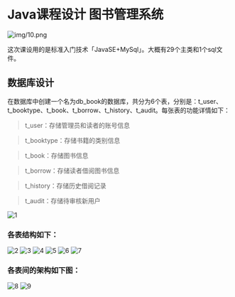 # Java课程设计 图书管理系统

![img/10.png](https://github.com/ToyamaFuyutsuki/Library_Management_System/blob/master/img/10.png)

这次课设用的是标准入门技术「JavaSE+MySql」。大概有29个主类和1个sql文件。
## 数据库设计
在数据库中创建一个名为db_book的数据库，共分为6个表，分别是：t_user、t_booktype、t_book、t_borrow、t_history、t_audit。每张表的功能详情如下：
> t_user：存储管理员和读者的账号信息

> t_booktype：存储书籍的类别信息

> t_book：存储图书信息

> t_borrow：存储读者借阅图书信息

> t_history：存储历史借阅记录

> t_audit：存储待审核新用户

![1](https://github.com/ToyamaFuyutsuki/Library_Management_System/blob/master/img/1.png)

### 各表结构如下：

![2](https://github.com/ToyamaFuyutsuki/Library_Management_System/blob/master/img/2.png)
![3](https://github.com/ToyamaFuyutsuki/Library_Management_System/blob/master/img/3.png)
![4](https://github.com/ToyamaFuyutsuki/Library_Management_System/blob/master/img/4.png)
![5](https://github.com/ToyamaFuyutsuki/Library_Management_System/blob/master/img/5.png)
![6](https://github.com/ToyamaFuyutsuki/Library_Management_System/blob/master/img/6.png)
![7](https://github.com/ToyamaFuyutsuki/Library_Management_System/blob/master/img/7.png)

### 各表间的架构如下图：

![8](https://github.com/ToyamaFuyutsuki/Library_Management_System/blob/master/img/8.png)
![9](https://github.com/ToyamaFuyutsuki/Library_Management_System/blob/master/img/9.png)

